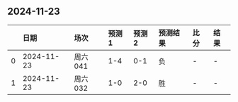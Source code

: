 

## 2024-11-23

|    | 日期       | 场次    | 预测1   | 预测2   | 预测结果   | 比分   | 结果   |
|---:|:-----------|:--------|:--------|:--------|:-----------|:-------|:-------|
|  0 | 2024-11-23 | 周六041 | 1-4     | 0-1     | 负         | -      | -      |
|  1 | 2024-11-23 | 周六032 | 1-0     | 2-0     | 胜         | -      | -      |

